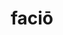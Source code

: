 ---
title: faciō
meaning: to make, do
ch: 1
pos: verb
secondppstem: fac
infend: ere
infhyph: -ere
conjugation: third
derivative: manufacture, effect, confection
---